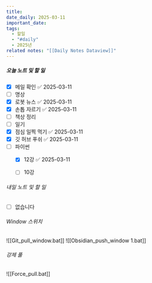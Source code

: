 ```yaml
---
title: 
date_daily: 2025-03-11
important_date: 
tags:
  - 할일
  - "#daily"
  - 2025년
related notes: "[[Daily Notes Dataview]]"
---
```

##### 오늘 노트 및 할 일 
- [x] 메일 확인 ✅ 2025-03-11
- [ ] 명상
- [x] 로봇 뉴스 ✅ 2025-03-11
- [x] 손톱 자르기 ✅ 2025-03-11
- [ ] 책상 정리
- [ ] 일기
- [x] 점심 일찍 먹기 ✅ 2025-03-11
- [x] 깃 허브 푸쉬 ✅ 2025-03-11
- [ ] 파이썬
	- [x] 12강 ✅ 2025-03-11
	- [ ] 10강
  




###### 내일 노트 및 할 일
- [ ]  없습니다


######  Window 스위치
![[Git_pull_window.bat]]
![[Obsidian_push_window 1.bat]]



###### 강제 풀
![[Force_pull.bat]]